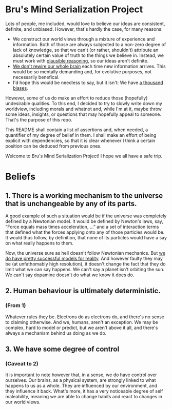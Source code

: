 # Bru's Mind Serialization Project

Lots of people, me included, would love to believe our ideas are consistent,
definite, and unbiased. However, that's hardly the case, for many reasons:
* We construct our world views through a mixture of experience and information.
  Both of those are always subjected to a non-zero degree of lack of knowledge,
  so that we can't (or rather, shouldn't) attribute an absolutely certain value
  of truth to the things we believe in.
  Instead, we must work with [plausible reasoning](
    https://www.youtube.com/watch?v=P6P1rjJuD_M
  ), so our ideas aren't definite.
* [We don't rewire our whole brain](
  https://www.youtube.com/watch?v=cFv5DvrLDCg
  ) each time new information arrives. This would be so mentally demanding and,
  for evolutive purposes, not necessarily benefical.
* I'd hope this would be needless to say, but it isn't:
  We have [a thousand biases](
  https://en.wikipedia.org/wiki/List_of_cognitive_biases
  ).

However, some of us do make an effort to reduce those (hopefully) undesirable
qualities. To this end, I decided to try to slowly write down my worldview,
including morals and whatnot and, while I'm at it, maybe throw some ideas,
insights, or questions that may hopefully appeal to someone. That's the purpose
of this repo.

This README shall contain a list of assertions and, when needed, a quantifier of
my degree of belief in them. I shall make an effort of being explicit with
dependencies, so that it is clear whenever I think a certain position can be
deduced from previous ones.

Welcome to Bru's Mind Serialization Project! I hope we all have a safe trip.

# Beliefs

## 1. There is a working mechanism to the universe that is unchangeable by any of its parts.

A good example of such a situation would be if the universe was completely
defined by a Newtonian model. It would be defined by Newton's laws, say, “Force
equals mass times acceleration, ...” and a set of interaction terms that defined
what the forces applying onto any of those particles would be. It would thus
follow, by definition, that none of its particles would have a say on what
really happens to them.

Now, the universe sure as hell doesn't follow Newtonian mechanics. But [we do
have pretty successful models for reality](
https://en.wikipedia.org/wiki/Standard_Model
). And however faulty they may be (at unfathomably high resolution), it doesn't
change the fact that they do limit what we can say happens. We can't say a
planet isn't orbiting the sun. We can't say dopamine doesn't do what we know it
does do.

## 2. Human behaviour is ultimately deterministic.

### (From 1)

Whatever rules they be. Electrons do as electrons do, and there's no sense to
claiming otherwise. And we, humans, aren't an exception. We may be complex, hard
to model or predict, but we aren't above it all, and there's always a mechanism
behind us doing as we do.

## 3. We have some degree of control

### (Caveat to 2)

It is important to note however that, in a sense, we do have control over
ourselves. Our brains, as a physical system, are strongly linked to what happens
to us as a whole. They are influenced by our environment, and they influence it
back. What's more, it has a very noticeable degree of self maleability, meaning
we are able to change habits and react to changes in our world views.
